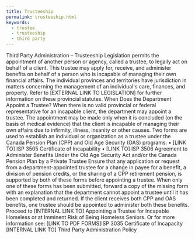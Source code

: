 ```yaml
---
title: Trusteeship
permalink: trusteeship.html
keywords: 
  - trustee
  - trusteeship
  - third party
---
```

Third Party Administration – Trusteeship <Scenario>
<Purpose>
Legislation permits the appointment of another person or agency, called a trustee, to legally act on behalf of a client. This trustee may apply for, receive, and administer benefits on behalf of a person who is incapable of managing their own financial affairs. The individual provinces and territories have jurisdiction in matters concerning the management of an individual's care, finances, and property. Refer to [EXTERNAL LINK TO LEGISLATION] for further information on these provincial statutes.
<Background>
When Does the Department Appoint a Trustee?
When there is no valid provincial or federal representative for an incapable client, the department may appoint a trustee. The appointment may be made only when it is concluded (on the basis of medical evidence) that the client is incapable of managing their own affairs due to infirmity, illness, insanity or other causes.
Two forms are used to establish an individual or organization as a trustee under the Canada Pension Plan (CPP) and Old Age Security (OAS) programs: 
•	[LINK TO] ISP 3505 Certificate of Incapability 
•	[LINK TO] ISP 3506 Agreement to Administer Benefits Under the Old Age Security Act and/or the Canada Pension Plan by a Private Trustee
Ensure that any application or request from a department-appointed trustee for a change in payee for a benefit, a division of pension credits, or the sharing of a CPP retirement pension, is supported by both of these forms before appointing a trustee. When only one of these forms has been submitted, forward a copy of the missing form with an explanation that the department cannot appoint a trustee until it has been completed and returned. 
If the client receives both CPP and OAS benefits, one trustee should be appointed to administer both these benefits.
<Agent Instructions>
Proceed to [INTERNAL LINK TO] Appointing a Trustee for Incapable Homeless or at Imminent Risk of Being Homeless Seniors<Action>. 
Or for more information see:
[LINK TO PDF FORMS]ISP 3035 Certificate of Incapacity
[INTERNAL LINK TO] Third Party Administration Policy

